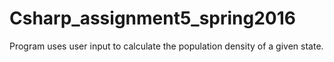 # Csharp_assignment5_spring2016
Program uses user input to calculate the population density of a given state.
